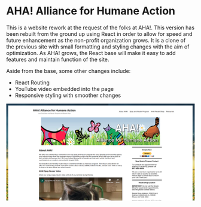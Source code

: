 # AHA! Alliance for Humane Action

This is a website rework at the request of the folks at AHA!. This version has been rebuilt from the ground up using React in order to allow for speed and future enhancement as the non-profit
organization grows. It is a clone of the previous site with small formatting and styling changes with the aim of optimization. As AHA! grows, the React base will make it easy to add features and
maintain function of the site.

Aside from the base, some other changes include:

- React Routing
- YouTube video embedded into the page
- Responsive styling with smoother changes

![AHA! Site Screenshot](image.png)
